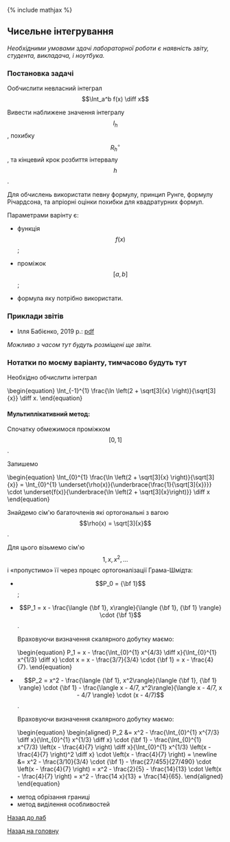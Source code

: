 {% include mathjax %}

## Чисельне інтегрування

_Необхідними умовами здачі лабораторної роботи є наявність звіту, студента, викладача, і ноутбука._

### Постановка задачі

Ообчислити невласний інтеграл $$\Int_a^b f(x) \diff x$$ 

Вивести наближене значення інтегралу $$I_h$$, похибку $$R_h^\circ$$, та кінцевий крок розбиття інтервалу $$h$$.

Для обчислень використати певну формулу, принцип Рунге, формулу Річардсона, та апріорні оцінки похибки для квадратурних формул.

Параметрами варінту є:

- функція $$f(x)$$;

- проміжок $$[a, b]$$;

- формула яку потрібно використати.

<!-- ### Варіанти -->

### Приклади звітів

<!-- - Нікіта Скибицький, 2019&nbsp;р.: [pdf](tex/report.pdf) -->

- Ілля Бабієнко, 2019&nbsp;р.: [pdf](tex/report-babienko-2019.pdf)

_Можливо з часом тут будуть розміщені ще звіти._

### Нотатки по моєму варіанту, тимчасово будуть тут

Необхідно обчислити інтеграл 

\begin{equation}
	\Int_{-1}^{1} \frac{\ln \left(2 + \sqrt[3]{x} \right)}{\sqrt[3]{x}} \diff x.
\end{equation}

#### Мультиплікативний метод:

Спочатку обмежимося проміжком $$[0, 1]$$.

Запишемо

\begin{equation}
	\Int_{0}^{1} \frac{\ln \left(2 + \sqrt[3]{x} \right)}{\sqrt[3]{x}} = \Int_{0}^{1} \underset{\rho(x)}{\underbrace{\frac{1}{\sqrt[3]{x}}}} \cdot \underset{f(x)}{\underbrace{\ln \left(2 + \sqrt[3]{x}\right)}} \diff x
\end{equation}

Знайдемо сім'ю багаточленів які ортогональні з вагою $$\rho(x) = \sqrt[3]{x}$$.

Для цього візьмемо сім'ю $$1, x, x^2, \ldots$$ і &laquo;пропустимо&raquo; її через процес ортогоналізації Грама-Шмідта:

- $$P_0 = {\bf 1}$$;

- $$P_1 = x - \frac{\langle {\bf 1}, x\rangle}{\langle {\bf 1}, {\bf 1} \rangle} \cdot {\bf 1}$$. 

	Враховуючи визначення скалярного добутку маємо:

	\begin{equation}
		P_1 = x - \frac{\Int_{0}^{1} x^{4/3} \diff x}{\Int_{0}^{1} x^{1/3} \diff x} \cdot x = x - \frac{3/7}{3/4} \cdot {\bf 1} = x - \frac{4}{7}.
	\end{equation}

- $$P_2 = x^2 - \frac{\langle {\bf 1}, x^2\rangle}{\langle {\bf 1}, {\bf 1} \rangle} \cdot {\bf 1} - \frac{\langle x - 4/7, x^2\rangle}{\langle x - 4/7, x - 4/7 \rangle} \cdot (x - 4/7)$$. 

	Враховуючи визначення скалярного добутку маємо:

	\begin{equation}
		\begin{aligned}
			P_2 &= x^2 - \frac{\Int_{0}^{1} x^{7/3} \diff x}{\Int_{0}^{1} x^{1/3} \diff x} \cdot {\bf 1} - \frac{\Int_{0}^{1} x^{7/3} \left(x - \frac{4}{7} \right) \diff x}{\Int_{0}^{1} x^{1/3} \left(x - \frac{4}{7} \right)^2 \diff x} \cdot \left(x - \frac{4}{7} \right) = \newline
			&= x^2 - \frac{3/10}{3/4} \cdot {\bf 1} - \frac{27/455}{27/490} \cdot \left(x - \frac{4}{7} \right) = x^2 - \frac{2}{5} - \frac{14}{13} \cdot \left(x - \frac{4}{7} \right) = x^2 - \frac{14 x}{13} + \frac{14}{65}.
		\end{aligned}
	\end{equation}

<!-- \frac{15}{2} \cdot \ln 3 - 6  -->

- метод обрізання границі
- метод виділення особливостей


[Назад до лаб](../README.md)

[Назад на головну](../../README.md)
